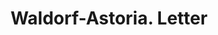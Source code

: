 ---
doi: 10.7916/D8WH424D
date_other: '1919'
date_other_textual: '1919'
form: correspondence
genre:
- Letters (correspondence)
name:
- Waldorf-Astoria
object_in_context_url: https://biggert.cul.columbia.edu/items/view/ave_biggert_01146
subject_hierarchical_geographic:
- New York, New York, United States
subject_name:
- Waldorf-Astoria
title: Waldorf-Astoria. Letter
sort_title: Waldorf-Astoria. Letter
call_number: ave_biggert_01146
coordinates:
- 40.71277777777778,-74.00583333333333
pid: ave_biggert_01146
identifiers: ave_biggert_01146
permalink: /biggert/ave_biggert_01146/
layout: iiif-image-page
---